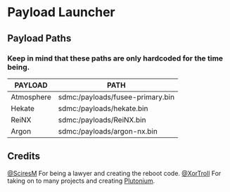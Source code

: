 # Payload Launcher

## Payload Paths
### Keep in mind that these paths are only hardcoded for the time being.

|PAYLOAD|PATH
|--|--
|Atmosphere|sdmc:/payloads/fusee-primary.bin|
|Hekate|sdmc:/payloads/hekate.bin|
|ReiNX|sdmc:/payloads/ReiNX.bin|
|Argon|sdmc:/payloads/argon-nx.bin|

## Credits

[@SciresM](https://github.com/SciresM) For being a lawyer and creating the reboot code.
[@XorTroll](https://github.com/XorTroll) For taking on to many projects and creating [Plutonium](https://github.com/XorTroll/Plutonium).
